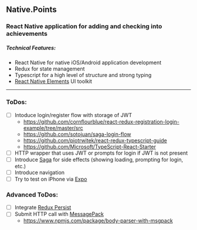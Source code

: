 ## Native.Points
### React Native application for adding and checking into achievements

##### Technical Features:
* React Native for native iOS/Android application development
* Redux for state management
* Typescript for a high level of structure and strong typing
* [React Native Elements](https://bozzmob.github.io/react-native-elements/) UI toolkit
---
### ToDos:
- [ ] Intoduce login/register flow with storage of JWT
    - https://github.com/cornflourblue/react-redux-registration-login-example/tree/master/src
    - https://github.com/sotojuan/saga-login-flow
    - https://github.com/piotrwitek/react-redux-typescript-guide
    - https://github.com/Microsoft/TypeScript-React-Starter
- [ ] HTTP wrapper that uses JWT or prompts for login if JWT is not present
- [ ] Introduce [Saga](https://redux-saga.js.org/) for side effects (showing loading, prompting for login, etc.)
- [ ] Introduce navigation	
- [ ] Try to test on iPhone via [Expo](expo.io)	

### Advanced ToDos:	
- [ ] Integrate [Redux Persist](https://github.com/rt2zz/redux-persist)	
- [ ] Submit HTTP call with [MessagePack](https://msgpack.org/index.html)	
    - https://www.npmjs.com/package/body-parser-with-msgpack